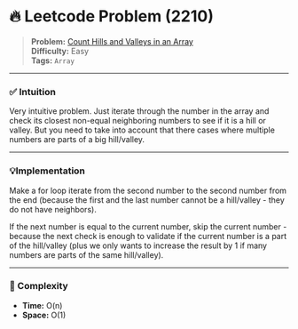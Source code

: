 # 🔥 Leetcode Problem (2210)

> **Problem:** [Count Hills and Valleys in an Array](https://leetcode.com/problems/count-hills-and-valleys-in-an-array/)<br />
> **Difficulty:** Easy<br/>
> **Tags:** `Array`

---

### ✅ Intuition

Very intuitive problem. Just iterate through the number in the array and check its closest non-equal neighboring numbers to see if it is a hill or valley. But you need to take into account that there cases where multiple numbers are parts of a big hill/valley.

---

### 💡Implementation

Make a for loop iterate from the second number to the second number from the end (because the first and the last number cannot be a hill/valley - they do not have neighbors).

If the next number is equal to the current number, skip the current number - because the next check is enough to validate if the current number is a part of the hill/valley (plus we only wants to increase the result by 1 if many numbers are parts of the same hill/valley).

---

### 🧪 Complexity

- **Time:** O(n)
- **Space:** O(1)